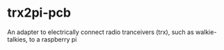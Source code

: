 # trx2pi-pcb
An adapter to electrically connect radio tranceivers (trx), such as walkie-talkies, to a raspberry pi
